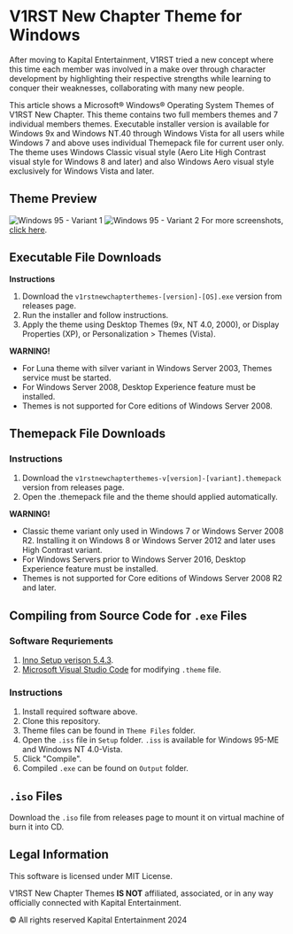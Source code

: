 # V1RST New Chapter Theme for Windows

After moving to Kapital Entertainment, V1RST tried a new concept where this time each member was involved in a make over through character development by highlighting their respective strengths while learning to conquer their weaknesses, collaborating with many new people.

This article shows a Microsoft® Windows® Operating System Themes of V1RST New Chapter. This theme contains two full members themes and 7 individual members themes. Executable installer version is available for Windows 9x and Windows NT.40 through Windows Vista for all users while Windows 7 and above uses individual Themepack file for current user only. The theme uses Windows Classic visual style (Aero Lite High Contrast visual style for Windows 8 and later) and also Windows Aero visual style exclusively for Windows Vista and later.

## Theme Preview

![Windows 95 - Variant 1](https://media.aku-hafizulwananda.com/Windows_95-2024-03-21-23-55-10.png)
![Windows 95 - Variant 2](https://media.aku-hafizulwananda.com/Windows_95-2024-03-21-23-56-06.png)
For more screenshots, [click here](http://legacystuff.aku-hafizulwananda.com/files/V1RST-New-Chapter/screenshots/).

## Executable File Downloads

**Instructions**

1.  Download the `v1rstnewchapterthemes-[version]-[OS].exe` version from releases page.
2.  Run the installer and follow instructions.
3.  Apply the theme using Desktop Themes (9x, NT 4.0, 2000), or Display Properties (XP), or Personalization > Themes (Vista).

**WARNING!**

- For Luna theme with silver variant in Windows Server 2003, Themes service must be started.
- For Windows Server 2008, Desktop Experience feature must be installed.
- Themes is not supported for Core editions of Windows Server 2008.

## Themepack File Downloads

### Instructions

1.  Download the `v1rstnewchapterthemes-v[version]-[variant].themepack` version from releases page.
2.  Open the .themepack file and the theme should applied automatically.

**WARNING!**

- Classic theme variant only used in Windows 7 or Windows Server 2008 R2. Installing it on Windows 8 or Windows Server 2012 and later uses High Contrast variant.
- For Windows Servers prior to Windows Server 2016, Desktop Experience feature must be installed.
- Themes is not supported for Core editions of Windows Server 2008 R2 and later.

## Compiling from Source Code for `.exe` Files

### Software Requriements

1. [Inno Setup verison 5.4.3](https://files.jrsoftware.org/is/5/isetup-5.4.3.exe).
2. [Microsoft Visual Studio Code](https://code.visualstudio.com/download) for modifying `.theme` file.

### Instructions

1. Install required software above.
2. Clone this repository.
3. Theme files can be found in `Theme Files` folder.
4. Open the `.iss` file in `Setup` folder. `.iss` is available for Windows 95-ME and Windows NT 4.0-Vista.
5. Click "Compile".
6. Compiled `.exe` can be found on `Output` folder.

## `.iso` Files

Download the `.iso` file from releases page to mount it on virtual machine of burn it into CD.

## Legal Information

This software is licensed under MIT License.

V1RST New Chapter Themes **IS NOT** affiliated, associated, or in any way officially connected with Kapital Entertainment.

© All rights reserved Kapital Entertainment 2024
